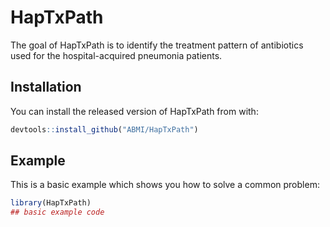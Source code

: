 
# HapTxPath

<!-- badges: start -->
<!-- badges: end -->

The goal of HapTxPath is to identify the treatment pattern of antibiotics used for the hospital-acquired pneumonia patients.

## Installation

You can install the released version of HapTxPath from with:

``` r
devtools::install_github("ABMI/HapTxPath")
```

## Example

This is a basic example which shows you how to solve a common problem:

``` r
library(HapTxPath)
## basic example code
```
